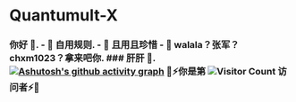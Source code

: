 # Quantumult-X
### 你好 👋.  - 🎇 自用规则. - 🌠 且用且珍惜 - 🔮 walala？张军？chxm1023？拿来吧你.  ### 肝肝 🌆.   [![Ashutosh's github activity graph](https://github-readme-activity-graph.vercel.app/graph?username=ruaou&amp;theme=nightowl)](https://github.com/ashutosh00710/github-readme-activity-graph)  👾⚡你是第 ![Visitor Count](https://profile-counter.glitch.me/ruaou/count.svg) 访问者⚡👾
